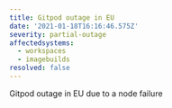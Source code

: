```yaml
---
title: Gitpod outage in EU
date: '2021-01-18T16:16:46.575Z'
severity: partial-outage
affectedsystems:
  - workspaces
  - imagebuilds
resolved: false
---
```

Gitpod outage in EU due to a node failure

<!--- language code: en -->
